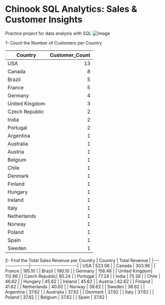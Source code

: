 # Chinook SQL Analytics: Sales & Customer Insights
Practice project for data analysis with SQL
![image](https://github.com/user-attachments/assets/bf62dff6-90a1-4952-b8af-d1c700f4bfb2)


1- Count the Number of Customers per Country

| Country        | Customer_Count |
|---------------|--------------:|
| USA           | 13           |
| Canada        | 8            |
| Brazil        | 5            |
| France        | 5            |
| Germany       | 4            |
| United Kingdom| 3            |
| Czech Republic| 2            |
| India         | 2            |
| Portugal      | 2            |
| Argentina     | 1            |
| Australia     | 1            |
| Austria       | 1            |
| Belgium       | 1            |
| Chile         | 1            |
| Denmark       | 1            |
| Finland       | 1            |
| Hungary       | 1            |
| Ireland       | 1            |
| Italy         | 1            |
| Netherlands   | 1            |
| Norway        | 1            |
| Poland        | 1            |
| Spain         | 1            |
| Sweden        | 1            |

2- Find the Total Sales Revenue per Country
| Country        | Total Revenue          |
|---------------|-----------------------:|
| USA           | 523.06                 |
| Canada        | 303.96                 |
| France        | 195.10                 |
| Brazil        | 190.10                 |
| Germany       | 156.48                 |
| United Kingdom| 112.86                 |
| Czech Republic|  90.24                 |
| Portugal      |  77.24                 |
| India         |  75.26                 |
| Chile         |  46.62                 |
| Hungary       |  45.62                 |
| Ireland       |  45.62                 |
| Austria       |  42.62                 |
| Finland       |  41.62                 |
| Netherlands   |  40.62                 |
| Norway        |  39.62                 |
| Sweden        |  38.62                 |
| Argentina     |  37.62                 |
| Australia     |  37.62                 |
| Denmark       |  37.62                 |
| Italy         |  37.62                 |
| Poland        |  37.62                 |
| Belgium       |  37.62                 |
| Spain         |  37.62                 |

